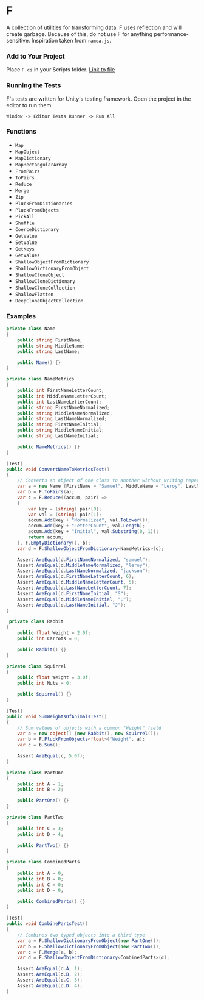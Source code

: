 # F
A collection of utilities for transforming data. F uses reflection and will create garbage. Because of this, do not use F for anything performance-sensitive. Inspiration taken from `ramda.js`.

### Add to Your Project
Place `F.cs` in your Scripts folder. [Link to file](https://github.com/aaron9000/F/blob/master/Assets/F/F.cs)

### Running the Tests
F's tests are written for Unity's testing framework. Open the project in the editor to run them.

`Window -> Editor Tests Runner -> Run All`

### Functions
- `Map`
- `MapObject`
- `MapDictionary`
- `MapRectangularArray`
- `FromPairs`
- `ToPairs`
- `Reduce`
- `Merge`
- `Zip`
- `PluckFromDictionaries`
- `PluckFromObjects`
- `PickAll`
- `Shuffle`
- `CoerceDictionary`
- `GetValue`
- `SetValue`
- `GetKeys`
- `GetValues`
- `ShallowObjectFromDictionary`
- `ShallowDictionaryFromObject`
- `ShallowCloneObject`
- `ShallowCloneDictionary`
- `ShallowCloneCollection`
- `ShallowFlatten`
- `DeepCloneObjectCollection`

### Examples
```c#
private class Name
{
    public string FirstName;
    public string MiddleName;
    public string LastName;

    public Name() {}
}

private class NameMetrics
{
    public int FirstNameLetterCount;
    public int MiddleNameLetterCount;
    public int LastNameLetterCount;
    public string FirstNameNormalized;
    public string MiddleNameNormalized;
    public string LastNameNormalized;
    public string FirstNameInitial;
    public string MiddleNameInitial;
    public string LastNameInitial;

    public NameMetrics() {}
}

[Test]
public void ConvertNameToMetricsTest()
{
    // Converts an object of one class to another without writing repetitive code
    var a = new Name {FirstName = "Samuel", MiddleName = "Leroy", LastName = "Jackson"};
    var b = F.ToPairs(a);
    var c = F.Reduce((accum, pair) =>
    {
        var key = (string) pair[0];
        var val = (string) pair[1];
        accum.Add(key + "Normalized", val.ToLower());
        accum.Add(key + "LetterCount", val.Length);
        accum.Add(key + "Initial", val.Substring(0, 1));
        return accum;
    }, F.EmptyDictionary(), b);
    var d = F.ShallowObjectFromDictionary<NameMetrics>(c);

    Assert.AreEqual(d.FirstNameNormalized, "samuel");
    Assert.AreEqual(d.MiddleNameNormalized, "leroy");
    Assert.AreEqual(d.LastNameNormalized, "jackson");
    Assert.AreEqual(d.FirstNameLetterCount, 6);
    Assert.AreEqual(d.MiddleNameLetterCount, 5);
    Assert.AreEqual(d.LastNameLetterCount, 7);
    Assert.AreEqual(d.FirstNameInitial, "S");
    Assert.AreEqual(d.MiddleNameInitial, "L");
    Assert.AreEqual(d.LastNameInitial, "J");
}

```

```c#
 private class Rabbit
{
    public float Weight = 2.0f;
    public int Carrots = 0;

    public Rabbit() {}
}

private class Squirrel
{
    public float Weight = 3.0f;
    public int Nuts = 0;

    public Squirrel() {}
}

[Test]
public void SumWeightsOfAnimalsTest()
{
    // Sum values of objects with a common "Weight" field
    var a = new object[] {new Rabbit(), new Squirrel()};
    var b = F.PluckFromObjects<float>("Weight", a);
    var c = b.Sum();

    Assert.AreEqual(c, 5.0f);
}

```
        
```c#
private class PartOne
{
    public int A = 1;
    public int B = 2;

    public PartOne() {}
}

private class PartTwo   
{
    public int C = 3;
    public int D = 4;

    public PartTwo() {}
}

private class CombinedParts
{
    public int A = 0;
    public int B = 0;
    public int C = 0;
    public int D = 0;

    public CombinedParts() {}
}

[Test]
public void CombinePartsTest()
{
    // Combines two typed objects into a third type
    var a = F.ShallowDictionaryFromObject(new PartOne());
    var b = F.ShallowDictionaryFromObject(new PartTwo());
    var c = F.Merge(a, b);
    var d = F.ShallowObjectFromDictionary<CombinedParts>(c);

    Assert.AreEqual(d.A, 1);
    Assert.AreEqual(d.B, 2);
    Assert.AreEqual(d.C, 3);
    Assert.AreEqual(d.D, 4);
}
```
